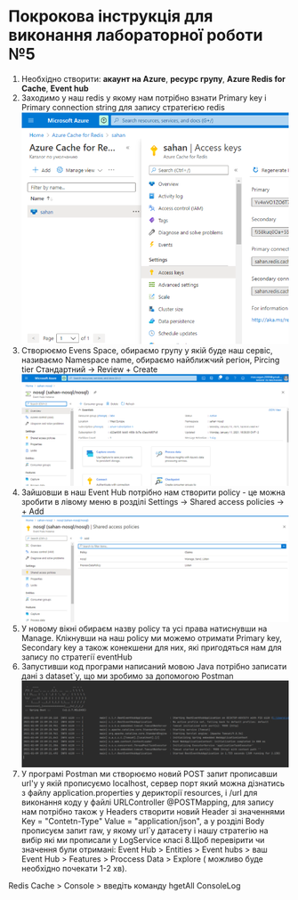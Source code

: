 # Покрокова інструкція для виконання лабораторної роботи №5

1. Необхідно створити:
  **акаунт на Azure**,
  **ресурс групу**,
  **Azure Redis for Cache**,
  **Event hub**
2. Заходимо у наш redis у якому нам потрібно взнати Primary key і Primary connection string для запису стратегією redis
![alt text](https://github.com/MaksymSahan/noSQL/blob/main/lab5/screens/Screenshot_4.png)
3. Створюємо Evens Space, обираємо групу у якій буде наш сервіс, називаємо Namespace name, обираємо найближчий регіон, Pircing tier Стандартний -> Review + Create
![alt text](https://github.com/MaksymSahan/noSQL/blob/main/lab5/screens/Screenshot_5.png)
4. Зайшовши в наш Event Hub потрібно нам створити policy - це можна зробити в лівому меню в розділі Settings -> Shared access policies -> + Add
![alt text](https://github.com/MaksymSahan/noSQL/blob/main/lab5/screens/Screenshot_1.png)
5. У новому вікні обираєм назву policy та усі права натиснувши на Manage. Клікнувши на наш policy ми можемо отримати Primary key, Secondary key а також конекшени для них, які пригодяться нам для запису по стратегії eventHub
6. Запустивши код програми написаний мовою Java потрібно записати дані з dataset`y, що ми зробимо за допомогою Postman
![alt text](https://github.com/MaksymSahan/noSQL/blob/main/lab5/screens/Screenshot_6.png)
7. У програмі Postman ми створюємо новий POST запит прописавши url'у у якій прописуємо localhost, сервер порт який можна дізнатись з файлу application.properties у дерикторії resources, і /url для виконання коду у файлі URLController @POSTMapping, для запису нам потрібно також у Headers створити новий Header зі значеннями Key = "Contetn-Type" Value = "application/json", а у розділі Body прописуєм запит raw, у якому url`y датасету і нашу стратегію на вибір які ми прописали у LogService класі
8.Щоб перевірити чи значення були отримані:
Event Hub > Entities > Event hubs > ваш Event Hub > Features > Proccess Data > Explore ( можливо буде необхідно почекати 1-2 хв).

Redis Cache > Console > введіть команду hgetAll ConsoleLog

